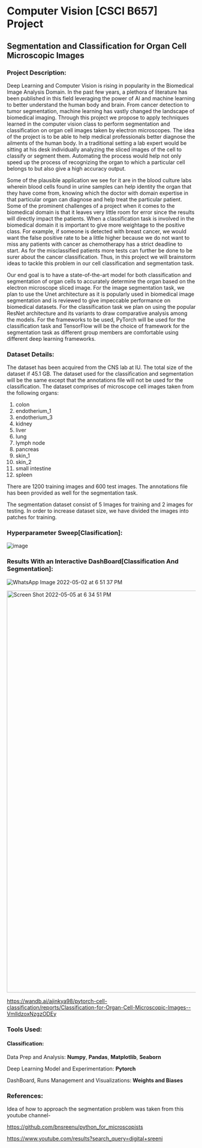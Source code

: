# Computer Vision [CSCI B657] Project
## Segmentation and Classification for Organ Cell Microscopic Images
### Project Description:
Deep Learning and Computer Vision is rising in popularity in the Biomedical Image Analysis Domain. In the past few years, a plethora of literature has been published in this field leveraging the power of AI and machine learning to better understand the human body and brain. From cancer detection to tumor segmentation, machine learning has vastly changed the landscape of biomedical imaging. Through this project we propose to apply techniques learned in the computer vision class to perform segmentation and classification on organ cell images taken by electron microscopes. The idea of the project is to be able to help medical professionals better diagnose the ailments of the human body. In a traditional setting a lab expert would be sitting at his desk individually analyzing the sliced images of the cell to classify or segment them. Automating the process would help not only speed up the process of recognizing the organ to which a particular cell belongs to but also give a high accuracy output.

Some of the plausible application we see for it are in the blood culture labs wherein blood cells found in urine samples can help identity the organ that they have come from, knowing which the doctor with domain expertise in that particular organ can diagnose and help treat the particular patient. Some of the prominent challenges of a project when it comes to the biomedical domain is that it leaves very little room for error since the results will directly impact the patients. When a classification task is involved in the biomedical domain it is important to give more weightage to the positive class. For example, if someone is detected with breast cancer, we would want the false positive rate to be a little higher because we do not want to miss any patients with cancer as chemotherapy has a strict deadline to start. As for the misclassified patients more tests can further be done to be surer about the cancer classification. Thus, in this project we will brainstorm ideas to tackle this problem in our cell classification and segmentation task.

Our end goal is to have a state-of-the-art model for both classification and segmentation of organ cells to accurately determine the organ based on the electron microscope sliced image. For the image segmentation task, we plan to use the Unet architecture as it is popularly used in biomedical image segmentation and is reviewed to give impeccable performance on biomedical datasets. For the classification task we plan on using the popular ResNet architecture and its variants to draw comparative analysis among the models. For the frameworks to be used, PyTorch will be used for the classification task and TensorFlow will be the choice of framework for the segmentation task as different group members are comfortable using different deep learning frameworks.
### Dataset Details:
The dataset has been acquired from the CNS lab at IU. The total size of the dataset if 45.1 GB. The dataset used for the classification and segmentation will be the same except that the annotations file will not be used for the classification. The dataset comprises of microscope cell images taken from the following organs:

1. colon
2. endotherium_1
3. endotherium_3
4. kidney
5. liver
6. lung
7. lymph node
8. pancreas
9. skin_1
10. skin_2
11. small intestine
12. spleen

There are 1200 training images and 600 test images. The annotations file has been provided as well for the segmentation task.

The segmentation dataset consist of 5 Images for training and 2 images for testing. In order to increase dataset size, we have divided the images into patches for training.

### Hyperparameter Sweep[Clasification]:

![image](https://user-images.githubusercontent.com/55157425/166335580-e25e86b4-03c7-4d43-a4fe-93ec7a5e1448.png)

### Results With an Interactive DashBoard[Classification And Segmentation]:

![WhatsApp Image 2022-05-02 at 6 51 37 PM](https://user-images.githubusercontent.com/32778343/167050909-355924e1-6a2f-4a8c-ba9f-5f3938fa1101.jpeg)

<img width="1070" alt="Screen Shot 2022-05-05 at 6 34 51 PM" src="https://user-images.githubusercontent.com/32778343/167050938-694b73b2-e6bf-46fd-b6db-c61d8edd85a4.png">

https://wandb.ai/ajinkya98/pytorch-cell-classification/reports/Classification-for-Organ-Cell-Microscopic-Images--VmlldzoxNzgzODEy

### Tools Used:
#### Classification:

Data Prep and Analysis: <b>Numpy</b>, <b>Pandas</b>, <b>Matplotlib</b>, <b>Seaborn</b>

Deep Learning Model and Experimentation: <b>Pytorch</b>

DashBoard, Runs Management and Visualizations: <b>Weights and Biases</b>


### References:

Idea of how to approach the segmentation problem was taken from this youtube channel- 

https://github.com/bnsreenu/python_for_microscopists 

https://www.youtube.com/results?search_query=digital+sreeni
